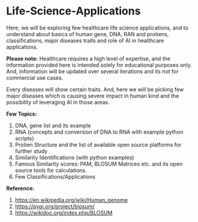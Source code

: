 # Life-Science-Applications

Here, we will be exploring few healthcare life science applications, and to understand about basics of human gene, DNA, RAN and protiens, classifications, major diseases traits and role of AI in healthcare applications.

**Please note:** Healthcare requires a high level of expertise, and the information provided here is intended solely for educational purposes only. And, information will be updated over several iterations and its not for commercial use cases.

Every diseases will show certain traits. And, here we will be picking few major diseases which is causing severe impact in human kind and the possibility of leveraging AI in those areas. 

**Few Topics:**
1. DNA, gene list and its example
2. RNA (concepts and conversion of DNA to RNA with example python scripts)
3. Protien Structure and the list of available open source platforms for further study
4. Similarity Identifications (with python examples)
5. Famous Similarity scores: PAM, BLOSUM Matrices etc. and its open source tools for calculations.
6. Few Classifications/Applications

**Reference:**
1. https://en.wikipedia.org/wiki/Human_genome
2. https://pypi.org/project/blosum/
3. https://wikidoc.org/index.php/BLOSUM
